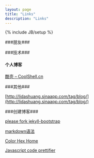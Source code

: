 ```yaml
---
layout: page
title: "Links"
description: "Links"
---
```

{% include JB/setup %}

###朋友###


 
###技术###

#### 个人博客 ####

[酷壳 – CoolShell.cn](http://coolshell.cn/)

 

 

 

 



###其他###

[http://lidashuang.sinaapp.com/tag/blog/](http://lidashuang.sinaapp.com/tag/blog/)

###创建博客###

[please fork jekyll-bootstrap](http://github.com/plusjade/jekyll-bootstrap)

[markdown语法](http://justjavac.com/jekyll/2012/03/31/markdown-syntax/#blockquote)

[Color Hex Home](http://www.color-hex.com/color/cccdcd)

[Javascript code prettifier](http://google-code-prettify.googlecode.com/svn/trunk/README.html)



